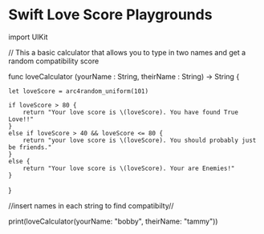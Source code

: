 # Swift Love Score Playgrounds


import UIKit

// This a basic calculator that allows you to type in two names and get a random compatibility score

func loveCalculator (yourName : String, theirName : String) -> String {
    
    let loveScore = arc4random_uniform(101)
    
    if loveScore > 80 {
        return "Your love score is \(loveScore). You have found True Love!!"
    }
    else if loveScore > 40 && loveScore <= 80 {
        return "your love score is \(loveScore). You should probably just be friends."
    }
    else {
        return "Your love score is \(loveScore). Your are Enemies!"
    }
 
}

//insert names in each string to find compatibilty//

print(loveCalculator(yourName: "bobby", theirName: "tammy"))
